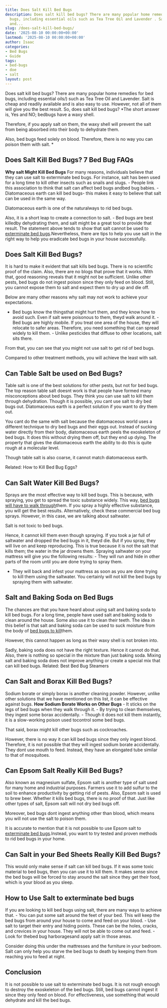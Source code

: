 ```yaml
---
title: Does Salt Kill Bed Bugs
description: Does salt kill bed bugs? There are many popular home remedies for bed
  bugs, including essential oils such as Tea Tree Oil and Lavender . Salt is cheap
  and...
slug: /does-salt-kill-bed-bugs/
date: '2025-08-10 00:00:00+00:00'
lastmod: '2025-08-10 00:00:00+00:00'
author: Isaac
categories:
- Bed Bugs
- Guide
tags:
- bed-bugs
- doe
- salt
layout: post
---
```

Does salt kill bed bugs? There are many popular home remedies for bed bugs, including essential oils/) such as Tea Tree Oil and Lavender. Salt is cheap and readily available and is also easy to use. However, not all of them will give you the best result. So, does salt kill bed bugs? *The short answer is, Yes and NO; bedbugs have a waxy shell.

Therefore, if you apply salt on them, the waxy shell will prevent the salt from being absorbed into their body to dehydrate them.

Also, bed bugs feed solely on blood. Therefore, there is no way you can poison them with salt. *

##  Does Salt Kill Bed Bugs? 7 Bed Bug FAQs

**Why salt Might Kill Bed Bugs** For many reasons, individuals believe that they can use salt to exterminate bed bugs. For instance, salt has been used for a long time to kill other insects such as snails and slugs. - People link this association to think that salt can affect bed bugs andbed bug babies. - Diatomaceous earth can kill bed bugs- this makes it easy to believe that salt can be used in the same way.

Diatomaceous earth is one of the naturalways to rid bed bugs.

Also, it is a short leap to create a connection to salt. - Bed bugs are best killedby dehydrating them, and salt might be a great tool to provide that result. The statement above tends to show that salt cannot be used to [exterminate bed bugs](https://www.epa.gov/bedbugs/do-it-yourself-bed-bug-control).Nevertheless, there are tips to help you use salt in the right way to help you eradicate bed bugs in your house successfully.

##  **Does Salt Kill Bed Bugs?**

It is hard to make it evident that salt kills bed bugs. There is no scientific proof of the claim. Also, there are no blogs that prove that it works. With that, good reasoning reveals that it might not be sufficient. Unlike other pests, bed bugs do not ingest poison since they only feed on blood. Still, you cannot expose them to salt and expect them to dry up and die off.

Below are many other reasons why salt may not work to achieve your expectations.

- Bed bugs know the thingsthat might hurt them, and they know how to avoid such. Even if salt were poisonous to them, theyd walk around it. - Bed bugs are highly mobile. If you treat one area of the house, they will relocate to safer areas. Therefore, you need something that can spread widely to kill them. - Unlike pesticides that diffuse to other locations, salt sits there.

From that, you can see that you might not use salt to get rid of bed bugs.

Compared to other treatment methods, you will achieve the least with salt.

##  **Can Table Salt be used on Bed Bugs?**

Table salt is one of the best solutions for other pests, but not for bed bugs. The top reason table salt doesnt work is that people have formed many misconceptions about bed bugs. They think you can use salt to kill them through dehydration. Though it is possible, you cant use salt to dry bed bugs out. Diatomaceous earth is a perfect solution if you want to dry them out.

You cant do the same with salt because the diatomaceous world uses a different technique to dry bed bugs and their eggs out. Instead of sucking water directly from their body, diatomaceous earth peels the exoskeleton of bed bugs. It does this without drying them off, but they end up dying. The property that gives the diatomaceous earth the ability to do this is quite rough at a molecular level.

Though table salt is also coarse, it cannot match diatomaceous earth.

Related: How to Kill Bed Bug Eggs?

##  **Can Salt Water Kill Bed Bugs?**

Sprays are the most effective way to kill bed bugs. This is because, with spraying, you get to spread the toxic substance widely. This way, [bed bugs will have to walk through](https://pestpolicy.com/does-baby-powder-kill-bed-bugs/)them. If you spray a highly effective substance, you will get the best results. Alternatively, check these commercial bed bug sprays. However, in this case, we are talking about saltwater.

Salt is not toxic to bed bugs.

Hence, it cannot kill them even though spraying. If you took a jar full of saltwater and dropped the bed bugs in it, theyd die. But if you spray, they will live on and keep reproducing. This is true because it is not the salt that kills them; the water in the jar drowns them. Spraying saltwater on your mattress will give you the following results: - They will run and hide in other parts of the room until you are done trying to spray them.

- They will back and infest your mattress as soon as you are done trying to kill them using the saltwater. You certainly will not kill the bed bugs by spraying them with saltwater.

##  **Salt and Baking Soda on Bed Bugs**

The chances are that you have heard about using salt and baking soda to kill bed bugs. For a long time, people have used salt and baking soda to clean around the house. Some also use it to clean their teeth. The idea in this belief is that salt and baking soda can be used to suck moisture from the body of [bed bugs to kill](https://pestpolicy.com/does-vinegar-kill-bed-bugs/)them.

However, this cannot happen as long as their waxy shell is not broken into.

Sadly, baking soda does not have the right texture. Hence it cannot do that. Also, there is nothing so special in the mixture than just baking soda. Mixing salt and baking soda does not improve anything or create a special mix that can kill bed bugs. Related: Best Bed Bug Steamers

##  **Can Salt and Borax Kill Bed Bugs?**

Sodium borate or simply borax is another cleaning powder. However, unlike other solutions that we have mentioned on this list, it can be effective against bugs. **How Sodium Borate Works on Other Bugs** - It sticks on the legs of bed bugs when they walk through it. - By trying to clean themselves, they ingest some borax accidentally. - Though it does not kill them instantly, it is a slow-working poison used tocontrol some bed bugs.

That said, borax might kill other bugs such as cockroaches.

However, there is no way it can kill bed bugs since they only ingest blood. Therefore, it is not possible that they will ingest sodium borate accidentally. They dont use mouth to feed. Instead, they have an elongated tube similar to that of mosquitoes.

##  **Can Epsom Salt Really Kill Bed Bugs?**

Also known as magnesium sulfate, Epsom salt is another type of salt used for many home and industrial purposes. Farmers use it to add sulfur to the soil to enhance productivity by getting rid of pests. Also, Epsom salt is used to brew beer. Whether it kills bed bugs, there is no proof of that. Just like other types of salt, Epsom salt will not dry bed bugs off.

Moreover, bed bugs dont ingest anything other than blood, which means you will not use the salt to poison them.

It is accurate to mention that it is not possible to use Epsom salt to [exterminate bed bugs](https://pestpolicy.com/does-dryer-kill-bed-bugs/).Instead, you want to try tested and proven methods to rid bed bugs in your home.

##  **Can Salt in your Bed Sheets Really Kill Bed Bugs?**

This would only make sense if salt can kill bed bugs. If it was some toxic material to bed bugs, then you can use it to kill them. It makes sense since the bed bugs will be forced to stay around the salt since they get their food, which is your blood as you sleep.

##  **How to Use Salt to exterminate bed bugs**

If you are looking to kill bed bugs using salt, there are many ways to achieve that. - You can put some salt around the feet of your bed. This will keep the bed bugs from around your house to come and feed on your blood. - Use salt to target their entry and hiding points. These can be the holes, cracks, and crevices in your house. They will not be able to come out and feed. - Look for thebed bug harboragesand apply salt in those areas.

Consider doing this under the mattresses and the furniture in your bedroom. Salt can only help you starve the bed bugs to death by keeping them from reaching you to feed at night.

##  **Conclusion**

It is not possible to use salt to exterminate bed bugs. It is not rough enough to destroy the exoskeleton of the bed bugs. Still, bed bugs cannot ingest it since they only feed on blood. For effectiveness, use something that would dehydrate and kill the bed bugs.